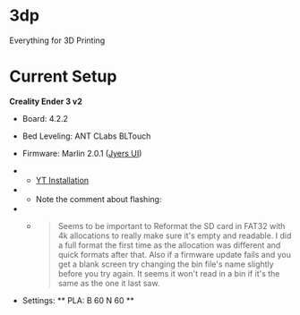 # 3dp
Everything for 3D Printing


# Current Setup

**Creality Ender 3 v2**
* Board: 4.2.2

* Bed Leveling: ANT CLabs BLTouch
* Firmware: Marlin 2.0.1 ([Jyers UI](https://github.com/Jyers/Marlin/releases))
* * [YT Installation](https://www.youtube.com/watch?v=o1zXYwgIPLY&t=422s)
* * Note the comment about flashing: 
* * > Seems to be important to Reformat the SD card in FAT32 with 4k allocations to really make sure it's empty and readable. I did a full format the first time as the allocation was different and quick formats after that. Also if a firmware update fails and you get a blank screen try changing the bin file's name slightly before you try again. It seems it won't read in a bin if it's the same as the one it last saw.
* Settings:
** PLA: B 60 N 60
**

